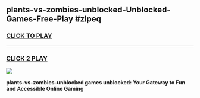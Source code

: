 
## plants-vs-zombies-unblocked-Unblocked-Games-Free-Play #zlpeq
<h3>
<a href="https://us.freeplayer.one?title=plants-vs-zombies-unblocked&ref=9M">CLICK TO PLAY</a></h3>
<hr>

<h3>
<a href="https://us.freeplayer.one?title=plants-vs-zombies-unblocked&ref=9M">CLICK 2 PLAY</a>
  
</h3>

<a href="https://us.freeplayer.one?title=plants-vs-zombies-unblocked&ref=9M"><img src="https://clearcache.store/games.png"></a>


**plants-vs-zombies-unblocked games unblocked: Your Gateway to Fun and Accessible Online Gaming**

